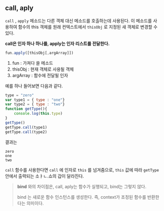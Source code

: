 ## call, aply

`call` , `apply` 메소드는 다른 객체 대신 메소드를 호출하는데 사용된다. 이 메소드를 사용하여 함수의 this 객체를 원래 컨텍스트에서 `thisObj` 로 지정된 새 객체로 변경할 수 있다.



**call은 인자 하나 하나를, apply는 인자 리스트를 전달한다.**

```javascript
fun.apply([thisObj[,argArray]])
```

1. fun : 가져다 쓸 메소드
2. thisObj : 현재 객체로 사용될 객체
3. argArray : 함수에 전달될 인자 

예를 하나 들어보면 다음과 같다.

```javascript
type = "zero"
var type1 = { type : "one"}
var type2 = { type : "two"}
function getType(){
    console.log(this.type)
}
getType()
getType.call(type1)
getType.call(type2)
```

결과는

```
zero
one
two

```

`call` 함수를 사용한다면 `call` 에 인자로 `this` 를 넘겨줌으로, `this` 값에 따라 `getType` 안에서 출력되는 소ㅑㄴ.쇼의 갑이 달라진다. 



> **bind** 와의 차이점은, call, aply는 함수가 실행되고, bind는 그렇지 않다. 
>
> bind 는 새로운 함수 인스턴스를 생성한다. 즉, context가 조정된 함수를 반환한다는 의미이다.  
